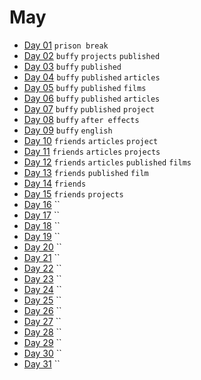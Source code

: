 # May

- [Day 01](05-01-2016.md) `prison break`
- [Day 02](05-02-2016.md) `buffy` `projects` `published`
- [Day 03](05-03-2016.md) `buffy` `published`
- [Day 04](05-04-2016.md) `buffy` `published` `articles`
- [Day 05](05-05-2016.md) `buffy` `published` `films`
- [Day 06](05-06-2016.md) `buffy` `published` `articles`
- [Day 07](05-07-2016.md) `buffy` `published` `project`
- [Day 08](05-08-2016.md) `buffy` `after effects`
- [Day 09](05-09-2016.md) `buffy` `english`
- [Day 10](05-10-2016.md) `friends` `articles` `project`
- [Day 11](05-11-2016.md) `friends` `articles` `projects`
- [Day 12](05-12-2016.md) `friends` `articles` `published` `films`
- [Day 13](05-13-2016.md) `friends` `published` `film`
- [Day 14](05-14-2016.md) `friends`
- [Day 15](05-15-2016.md) `friends` `projects`
- [Day 16](05-16-2016.md) ``
- [Day 17](05-17-2016.md) ``
- [Day 18](05-18-2016.md) ``
- [Day 19](05-19-2016.md) ``
- [Day 20](05-20-2016.md) ``
- [Day 21](05-21-2016.md) ``
- [Day 22](05-22-2016.md) ``
- [Day 23](05-23-2016.md) ``
- [Day 24](05-24-2016.md) ``
- [Day 25](05-25-2016.md) ``
- [Day 26](05-26-2016.md) ``
- [Day 27](05-27-2016.md) ``
- [Day 28](05-28-2016.md) ``
- [Day 29](05-29-2016.md) ``
- [Day 30](05-30-2016.md) ``
- [Day 31](05-31-2016.md) ``

